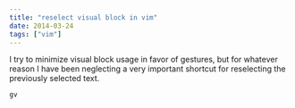```yaml
---
title: "reselect visual block in vim"
date: 2014-03-24
tags: ["vim"]
---
```


I try to minimize visual block usage in favor of gestures, but for whatever reason I have been neglecting a very important shortcut for reselecting the previously selected text.

```txt
gv
```
